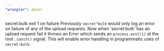 ```yaml
---
"wrangler": minor
---
```


secret:bulk exit 1 on failure
Previously `secret"bulk` would only log an error on failure of any of the upload requests.
Now when 'secret:bulk' has an upload request fail it throws an Error which sends an `process.exit(1)` at the root `.catch()` signal.
This will enable error handling in programmatic uses of `secret:bulk`.
